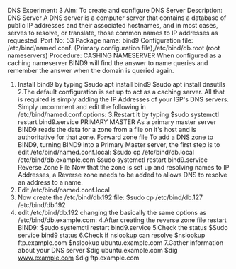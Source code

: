 DNS
Experiment: 3
Aim: To create and configure DNS Server
Description:
DNS Server
A DNS server is a computer server that contains a database of public IP addresses
and their associated hostnames, and in most cases, serves to resolve, or translate,
those common names to IP addresses as requested.
Port No: 53
Package name: bind9
Configuration file: /etc/bind/named.conf. (Primary configuration file),/etc/bind/db.root
(root nameservers)
Procedure:
CASHING NAMESERVER
When configured as a caching nameserver BIND9 will find the answer to name
queries and
remember the answer when the domain is queried again.
1. Install bind9 by typing
$sudo apt install bind9
$sudo apt install dnsutils
2.The default configuration is set up to act as a caching server. All that is required is
simply
adding the IP Addresses of your ISP's DNS servers. Simply uncomment and edit the
following in /etc/bind/named.conf.options:
 3.Restart it by typing
 $sudo systemctl restart bind9.service
PRIMARY MASTER
As a primary master server BIND9 reads the data for a zone from a file on it's host
and is authoritative for that zone.
Forward zone file
To add a DNS zone to BIND9, turning BIND9 into a Primary Master server, the first
step is to edit /etc/bind/named.conf.local:
$sudo cp /etc/bind/db.local /etc/bind/db.example.com
$sudo systemctl restart bind9.service
Reverse Zone File
Now that the zone is set up and resolving names to IP Addresses, a Reverse zone
needs to be added to allows DNS to resolve an address to a name.
1. Edit /etc/bind/named.conf.local
2. Now create the /etc/bind/db.192 file:
$sudo cp /etc/bind/db.127 /etc/bind/db.192
3. edit /etc/bind/db.192 changing the basically the same options as
/etc/bind/db.example.com:
4.After creating the reverse zone file restart BIND9:
$sudo systemctl restart bind9.service
5.Check the status
$Sudo service bind9 status
6.Check if nslookup can resolve
$nslookup ftp.example.com
$nslookup ubuntu.example.com
7.Gather information about your DNS server
$dig ubuntu.example.com
$dig www.example.com
$dig ftp.example.com